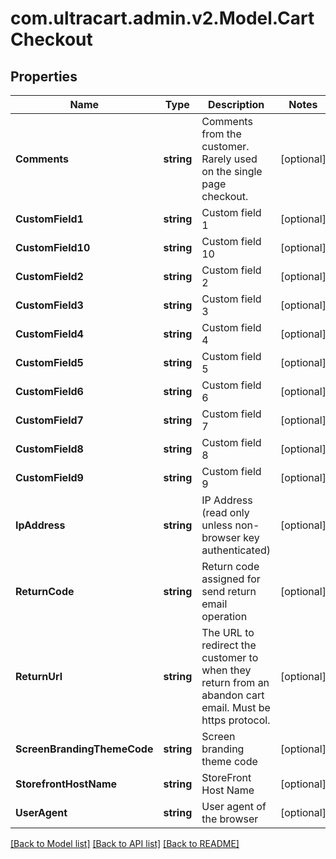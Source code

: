 # com.ultracart.admin.v2.Model.CartCheckout
## Properties

Name | Type | Description | Notes
------------ | ------------- | ------------- | -------------
**Comments** | **string** | Comments from the customer.  Rarely used on the single page checkout. | [optional] 
**CustomField1** | **string** | Custom field 1 | [optional] 
**CustomField10** | **string** | Custom field 10 | [optional] 
**CustomField2** | **string** | Custom field 2 | [optional] 
**CustomField3** | **string** | Custom field 3 | [optional] 
**CustomField4** | **string** | Custom field 4 | [optional] 
**CustomField5** | **string** | Custom field 5 | [optional] 
**CustomField6** | **string** | Custom field 6 | [optional] 
**CustomField7** | **string** | Custom field 7 | [optional] 
**CustomField8** | **string** | Custom field 8 | [optional] 
**CustomField9** | **string** | Custom field 9 | [optional] 
**IpAddress** | **string** | IP Address (read only unless non-browser key authenticated) | [optional] 
**ReturnCode** | **string** | Return code assigned for send return email operation | [optional] 
**ReturnUrl** | **string** | The URL to redirect the customer to when they return from an abandon cart email.  Must be https protocol. | [optional] 
**ScreenBrandingThemeCode** | **string** | Screen branding theme code | [optional] 
**StorefrontHostName** | **string** | StoreFront Host Name | [optional] 
**UserAgent** | **string** | User agent of the browser | [optional] 


[[Back to Model list]](../README.md#documentation-for-models) [[Back to API list]](../README.md#documentation-for-api-endpoints) [[Back to README]](../README.md)

